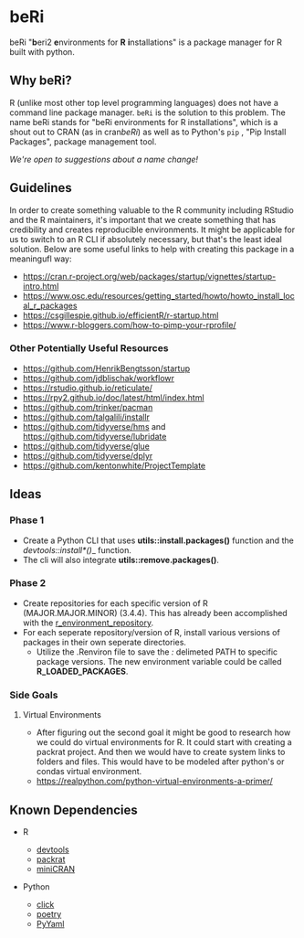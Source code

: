 
# beRi

beRi "**b**eri2 **e**nvironments for **R** **i**nstallations" is a package manager for R built with python. 


## Why beRi?

R (unlike most other top level programming languages) does not have a command line package manager.  `beRi` is the solution to this problem.  The name beRi stands for "beRi environments for R installations", which is a shout out to CRAN (as in cran*beRi*) as well as to Python's `pip` , "Pip Install Packages", package management tool. 

*We're open to suggestions about a name change!*
  
## Guidelines

In order to create something valuable to the R community including RStudio and the R maintainers, it's important that we create something that has credibility and creates reproducible environments.  It might be applicable for us to switch to an R CLI if absolutely necessary, but that's the least ideal solution.  Below are some useful links to help with creating this package in a meaningufl way:

  * https://cran.r-project.org/web/packages/startup/vignettes/startup-intro.html
  * https://www.osc.edu/resources/getting_started/howto/howto_install_local_r_packages
  * https://csgillespie.github.io/efficientR/r-startup.html
  * https://www.r-bloggers.com/how-to-pimp-your-rprofile/
  
### Other Potentially Useful Resources

* https://github.com/HenrikBengtsson/startup
* https://github.com/jdblischak/workflowr
* https://rstudio.github.io/reticulate/
* https://rpy2.github.io/doc/latest/html/index.html
* https://github.com/trinker/pacman
* https://github.com/talgalili/installr
* https://github.com/tidyverse/hms and https://github.com/tidyverse/lubridate
* https://github.com/tidyverse/glue
* https://github.com/tidyverse/dplyr
* https://github.com/kentonwhite/ProjectTemplate

  
## Ideas 

### Phase 1

  * Create a Python CLI that uses __utils::install.packages()__ function and the __devtools::install_\*()__ function.
  * The cli will also integrate __utils::remove.packages()__.

### Phase 2

  * Create repositories for each specific version of R (MAJOR.MAJOR.MINOR) (3.4.4).  This has already been accomplished with the [r_environment_repository](https://github.com/bioinformatics-collaborative/r_environments/tree/master/minor_local_libs).
  * For each seperate repository/version of R, install various versions of packages in their own seperate directories.
    * Utilize the .Renviron file to save the *:* delimeted PATH to specific package versions.  The new environment variable could be called __R_LOADED_PACKAGES__.

### Side Goals

1. Virtual Environments

    * After figuring out the second goal it might be good to research how we could do virtual environments for R.  It could start with creating a packrat project.  And then we would have to create system links to folders and files.  This would have to be modeled after python's or condas virtual environment.
    * https://realpython.com/python-virtual-environments-a-primer/

## Known Dependencies
*  R
   * [devtools](https://github.com/r-lib/devtools)
   * [packrat](https://github.com/rstudio/packrat)
   * [miniCRAN](https://github.com/andrie/miniCRAN)

* Python
  * [click](https://github.com/pallets/click)
  * [poetry](https://github.com/sdispater/poetry)
  * [PyYaml](http://pyyaml.org/wiki/PyYAMLDocumentation)
